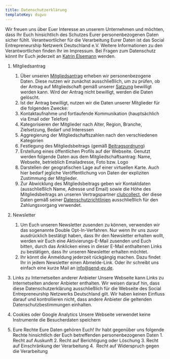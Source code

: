 ```yaml
---
title: Datenschutzerklärung
templateKey: dsgvo
---
```

Wir freuen uns über Euer Interesse an unserem Unternehmen und möchten, dass Ihr Euch hinsichtlich des Schutzes Eurer personenbezogenen Daten sicher fühlt. Verantwortlicher für die Verarbeitung Eurer Daten ist das Social Entrepreneurship Netzwerk Deutschland e.V. Weitere Informationen zu den Verantwortlichen finden Ihr im Impressum. Bei Fragen zum Datenschutz könnt Ihr Euch jederzeit an [Katrin Elsemann](mailto:Katrin.elsemann@send-ev.de) wenden.  

1. Mitgliedsantrag

   1. Über unseren [Mitgliedsantrag](https://docs.google.com/forms/d/e/1FAIpQLScaqnH0l_kFvxLm9Ren-YlvyocbpNm4w46565noI9xQPkLodQ/viewform) erheben wir personenbezogene Daten. Diese nutzen wir zunächst ausschließlich, um zu prüfen, ob der Antrag auf Mitgliedschaft gemäß unserer [Satzung](https://www.send-ev.de/uploads/Satzung%20SEND%2029.11.2017-final.pdf) bewilligt werden kann. Wird der Antrag nicht bewilligt, werden die Daten gelöscht. 
   2. Ist der Antrag bewilligt, nutzen wir die Daten unserer Mitglieder für die folgenden Zwecke:
   3. Kontaktaufnahme und fortlaufende Kommunikation (hauptsächlich via Email oder Telefon)
   4. Kategorisieren der Mitglieder nach Alter, Region, Branche, Zielsetzung, Bedarf und Interessen
   5. Aggregierung der Mitgliedschaftszahlen nach den verschiedenen Kategorien
   6. Festlegung des Mitgliedsbeitrags (gemäß [Beitragsordnung](https://www.send-ev.de/uploads/SEND_Beitragsordnung_170719.pdf))
   7. Erstellung eines öffentlichen Profils auf der Webseite. Genutzt werden folgende Daten aus dem Mitgliedschaftsantrag: Name, Webseite, betrieblich Emailadresse, Foto bzw. Logo
   8. Darstellen der geografischen Lage auf einer virtuellen Karte. Auch hier bedarf jegliche Veröffentlichung von Daten der expliziten Zustimmung der Mitglieder.
   9. Zur Abwicklung des Mitgliedsbeitrags geben wir Kontaktdaten (ausschließlich Name, Adresse und Email) sowie die Höhe des Mitgliedsbeitrags an unseren Vertragspartner [clubcollect](http://www.clubcollect.com), der diese Daten gemäß seiner [Datenschutzrichtlinien](https://chargingio.s3.amazonaws.com/assets/legal/de-privacy.pdf) ausschließlich für den Zahlungsvorgang verwendet.
2. Newsletter

   1. Um Euch unseren Newsletter zusenden zu können, verwenden wir das sogenannte Double Opt-In-Verfahren. Nur wenn Ihr uns zuvor ausdrücklich bestätigt haben, dass Ihr den Newsletter erhalten wollt, werden wir Euch eine Aktivierungs-E-Mail zusenden und Euch bitten, durch das Anklicken eines in dieser E-Mail enthaltenen Links zu bestätigen, dass Ihr unseren Newsletter erhalten möchtet.
   2. Ihr könnt die Anmeldung jederzeit rückgängig machen. Dazu findet Ihr in jedem Newsletter einen Abmelde-Link. Oder ihr schreibt uns einfach eine kurze Mail an [info@send-ev.de](info@send-ev.de).
3. Links zu Internetseiten anderer Anbieter Unsere Webseite kann Links zu Internetseiten anderer Anbieter enthalten. Wir weisen darauf hin, dass diese Datenschutzerklärung ausschließlich für die Webseite des Social Entrepreneurship Netzwerks Deutschland gilt. Wir haben keinen Einfluss darauf und kontrollieren nicht, dass andere Anbieter die geltenden Datenschutzbestimmungen einhalten.
4. Cookies oder Google Analytics Unsere Webseite verwendet keine Instrumente die Besucherdaten speichern
5. Eure Rechte Eure Daten gehören Euch! Ihr habt gegenüber uns folgende Rechte hinsichtlich der Euch betreffenden personenbezogenen Daten
       1. Recht auf Auskunft
       2. Recht auf Berichtigung oder Löschung
       3.  Recht auf Einschränkung der Verarbeitung
       4.  Recht auf Widerspruch gegen die Verarbeitung